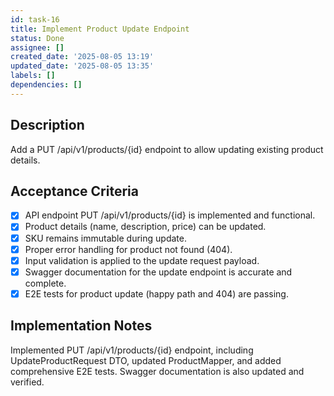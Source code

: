 ```yaml
---
id: task-16
title: Implement Product Update Endpoint
status: Done
assignee: []
created_date: '2025-08-05 13:19'
updated_date: '2025-08-05 13:35'
labels: []
dependencies: []
---
```


## Description

Add a PUT /api/v1/products/{id} endpoint to allow updating existing product details.

## Acceptance Criteria

- [x] API endpoint PUT /api/v1/products/{id} is implemented and functional.
- [x] Product details (name, description, price) can be updated.
- [x] SKU remains immutable during update.
- [x] Proper error handling for product not found (404).
- [x] Input validation is applied to the update request payload.
- [x] Swagger documentation for the update endpoint is accurate and complete.
- [x] E2E tests for product update (happy path and 404) are passing.

## Implementation Notes

Implemented PUT /api/v1/products/{id} endpoint, including UpdateProductRequest DTO, updated ProductMapper, and added comprehensive E2E tests. Swagger documentation is also updated and verified.

